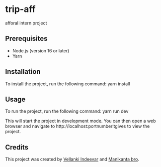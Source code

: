 # trip-aff
afforal intern project

## Prerequisites

* Node.js (version 16 or later)
* Yarn

## Installation

To install the project, run the following command:
yarn install


## Usage

To run the project, run the following command:
yarn run dev

This will start the project in development mode. You can then open a web browser and navigate to http://localhost:portnumberitgives to view the project.

## Credits
This project was created by [Vellanki Indeevar](https://github.com/Indeevar-aff) and [Manikanta bro](https://github.com/Manikanta-aff).
